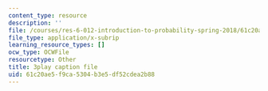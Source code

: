 ```yaml
---
content_type: resource
description: ''
file: /courses/res-6-012-introduction-to-probability-spring-2018/61c20ae5f9ca5304b3e5df52cdea2b88_c-BLp-585aU.vtt
file_type: application/x-subrip
learning_resource_types: []
ocw_type: OCWFile
resourcetype: Other
title: 3play caption file
uid: 61c20ae5-f9ca-5304-b3e5-df52cdea2b88
---
```

